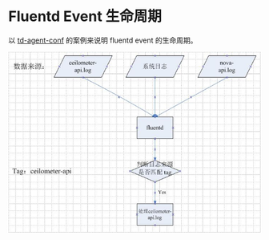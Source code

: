 # Fluentd Event 生命周期
以 [td-agent-conf](td-agent-conf.md) 的案例来说明 fluentd event 的生命周期。

![fluentd-event-lifecycle](asset/fluentd-event-lifecycle.jpg)
